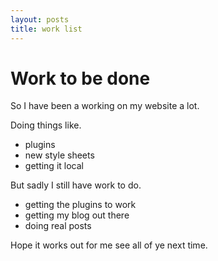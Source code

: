 ```yaml
---
layout: posts
title: work list
---
```

Work to be done
==============

So I have been a working on my website a lot.

Doing things like.

* plugins
* new style sheets
* getting it local

But sadly I still have work to do.

* getting the plugins to work
* getting my blog out there
* doing real posts

Hope it works out for me see all of ye next time.






